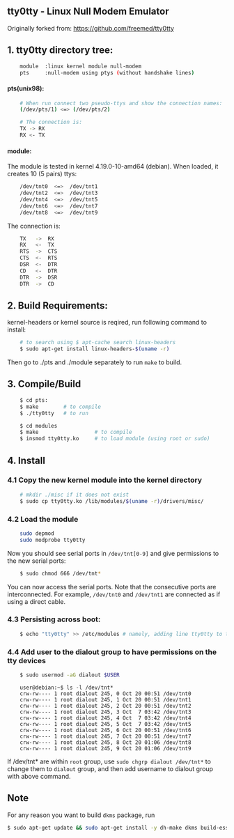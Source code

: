 ## tty0tty - Linux Null Modem Emulator

Originally forked from: https://github.com/freemed/tty0tty

## 1. tty0tty directory tree:

```bash
    module  :linux kernel module null-modem
    pts	    :null-modem using ptys (without handshake lines)
```

#### pts(unix98): 

```bash
    # When run connect two pseudo-ttys and show the connection names:
    (/dev/pts/1) <=> (/dev/pts/2) 
```

  
```bash
    # The connection is:
    TX -> RX
    RX <- TX 	
```

#### module:

The module is tested in kernel 4.19.0-10-amd64 (debian). When loaded, it creates 10 (5 pairs) ttys:

```bash
    /dev/tnt0  <=>  /dev/tnt1 
    /dev/tnt2  <=>  /dev/tnt3 
    /dev/tnt4  <=>  /dev/tnt5 
    /dev/tnt6  <=>  /dev/tnt7 
    /dev/tnt8  <=>  /dev/tnt9 
```

The connection is:

```bash
    TX   ->  RX
    RX   <-  TX 	
    RTS  ->  CTS
    CTS  <-  RTS
    DSR  <-  DTR
    CD   <-  DTR
    DTR  ->  DSR
    DTR  ->  CD
```
  
## 2. Build Requirements:

kernel-headers or kernel source is reqired, run following command to install:

```bash
    # to search using $ apt-cache search linux-headers
    $ sudo apt-get install linux-headers-$(uname -r)
```

Then go to ./pts and ./module separately to run `make` to build.

## 3. Compile/Build


```bash
    $ cd pts:
    $ make        # to compile 
    $ ./tty0tty   # to run 	
```

```bash
    $ cd modules
    $ make        	        # to compile 
    $ insmod tty0tty.ko     # to load module (using root or sudo)	
```

## 4. Install

### 4.1 Copy the new kernel module into the kernel directory

```bash
    # mkdir ./misc if it does not exist
    $ sudo cp tty0tty.ko /lib/modules/$(uname -r)/drivers/misc/
```

### 4.2 Load the module

```bash
    sudo depmod
    sudo modprobe tty0tty
```

Now you should see serial ports in `/dev/tnt[0-9]` and give permissions to the new serial ports:

```bash
    $ sudo chmod 666 /dev/tnt*
```

You can now access the serial ports. Note that the consecutive ports are interconnected. For example,
`/dev/tnt0` and `/dev/tnt1` are connected as if using a direct cable.

### 4.3 Persisting across boot:

```bash
    $ echo "tty0tty" >> /etc/modules # namely, adding line tty0tty to the end of the file
```

### 4.4 Add user to the dialout group to have permissions on the tty devices

```bash
    $ sudo usermod -aG dialout $USER
```
```bashr
    user@debian:~$ ls -l /dev/tnt*
    crw-rw---- 1 root dialout 245, 0 Oct 20 00:51 /dev/tnt0
    crw-rw---- 1 root dialout 245, 1 Oct 20 00:51 /dev/tnt1
    crw-rw---- 1 root dialout 245, 2 Oct 20 00:51 /dev/tnt2
    crw-rw---- 1 root dialout 245, 3 Oct  7 03:42 /dev/tnt3
    crw-rw---- 1 root dialout 245, 4 Oct  7 03:42 /dev/tnt4
    crw-rw---- 1 root dialout 245, 5 Oct  7 03:42 /dev/tnt5
    crw-rw---- 1 root dialout 245, 6 Oct 20 00:51 /dev/tnt6
    crw-rw---- 1 root dialout 245, 7 Oct 20 00:51 /dev/tnt7
    crw-rw---- 1 root dialout 245, 8 Oct 20 01:06 /dev/tnt8
    crw-rw---- 1 root dialout 245, 9 Oct 20 01:06 /dev/tnt9
```

If /dev/tnt* are within `root` group, use `sudo chgrp dialout /dev/tnt*` to change them to `dialout` group, and then add username to dialout group with above command.

## Note

For any reason you want to build `dkms` package, run

```bash
$ sudo apt-get update && sudo apt-get install -y dh-make dkms build-essential debuild -uc -us
```
